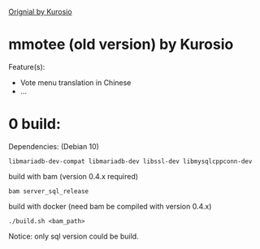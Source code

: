 [Orignial by Kurosio](https://www.teeworlds.com/forum/viewtopic.php?id=12612)

# mmotee (old version) by Kurosio

Feature(s):
* Vote menu translation in Chinese
* ...

# 0 build:

Dependencies: (Debian 10)

	libmariadb-dev-compat libmariadb-dev libssl-dev libmysqlcppconn-dev

build with bam (version 0.4.x required)

	bam server_sql_release

build with docker (need bam be compiled with version 0.4.x)

    ./build.sh <bam_path>

Notice: only sql version could be build.
